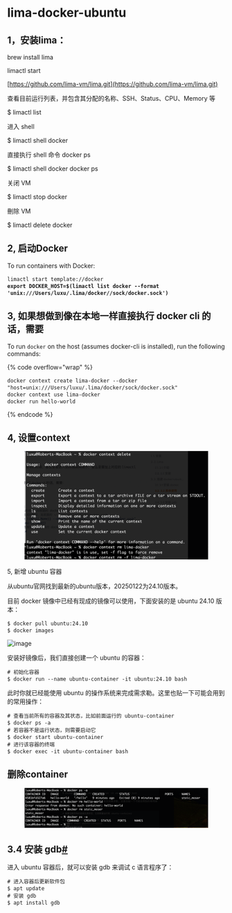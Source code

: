 # lima-docker-ubuntu

## 1，安装lima：

brew install lima&#x20;

limactl start

[https://github.com/lima-vm/lima.git](https://github.com/lima-vm/lima.git)

查看目前运行列表，并包含其分配的名称、SSH、Status、CPU、Memory 等

$ limactl list

进入 shell

$ limactl shell docker

直接执行 shell 命令 docker ps

$ limactl shell docker docker ps

关闭 VM

$ limactl stop docker

刪除 VM

$ limactl delete docker

## 2, 启动Docker

To run containers with Docker:

<pre data-overflow="wrap"><code>limactl start template://docker
<strong>export DOCKER_HOST=$(limactl list docker --format 'unix:///Users/luxu/.lima/docker//sock/docker.sock')
</strong></code></pre>

## 3, 如果想做到像在本地一样直接执行 docker cli 的话，需要

To run `docker` on the host (assumes docker-cli is installed), run the following commands:

{% code overflow="wrap" %}
```
docker context create lima-docker --docker "host=unix:///Users/luxu/.lima/docker/sock/docker.sock"
docker context use lima-docker
docker run hello-world
```
{% endcode %}

## 4, 设置context

<figure><img src=".gitbook/assets/image.png" alt=""><figcaption></figcaption></figure>

5, 新增 ubuntu 容器

从ubuntu官网找到最新的ubuntu版本，20250122为24.10版本。

目前 docker 镜像中已经有现成的镜像可以使用，下面安装的是 ubuntu 24.10 版本：

```
$ docker pull ubuntu:24.10
$ docker images 
```

![image](https://catwithtudou-5134.xlog.app/_next/image?url=https%3A%2F%2Fimg.zhengyua.cn%2Fblog%2F202402282342158.png\&w=3840\&q=75)

安装好镜像后，我们直接创建一个 ubuntu 的容器：

```
# 初始化容器
$ docker run --name ubuntu-container -it ubuntu:24.10 bash
```

此时你就已经能使用 ubuntu 的操作系统来完成需求勒。这里也贴一下可能会用到的常用操作：

```
# 查看当前所有的容器及其状态，比如前面运行的 ubuntu-container
$ docker ps -a 
# 若容器不是运行状态，则需要启动它
$ docker start ubuntu-container
# 进行该容器的终端
$ docker exec -it ubuntu-container bash
```

## 删除container

<figure><img src=".gitbook/assets/image (1).png" alt=""><figcaption></figcaption></figure>

## 3.4 安装 gdb[#](https://catwithtudou-5134.xlog.app/Mac-da-jian-DockerUbuntu-huan-jing-zhi-chi-GDB?locale=zh#user-content-34-%E5%AE%89%E8%A3%85-gdb) <a href="#usercontent34-an-zhuang-gdb" id="usercontent34-an-zhuang-gdb"></a>

进入 ubuntu 容器后，就可以安装 gdb 来调试 c 语言程序了：

```
# 进入容器后更新软件包
$ apt update
# 安装 gdb
$ apt install gdb
```
